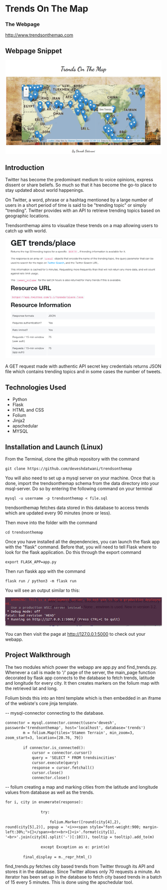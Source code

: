 # Trends On The Map

### The Webpage
http://www.trendsonthemap.com

## Webpage Snippet

![](https://github.com/deveshdatwani/trendsonthemap/blob/master/trends.PNG) 

## Introduction

Twitter has become the predominant medium to voice opinions, express dissent or share beliefs. So much so that it has become the go-to place to stay updated about world happenings.

On Twitter, a word, phrase or a hashtag mentioned by a large number of users in a short period of time is said to be "trending topic" or simply "trending". Twitter provides with an API to retrieve trending topics based on geographic locations.

Trendsonthemap aims to visualize these trends on a map allowing users to catch up with world.

![](https://github.com/deveshdatwani/trendsonthemap/blob/master/twitter-trends.PNG)

A GET request made with authentic API secret key credentials returns JSON file which contains trending topics and in some cases the number of tweets.

## Technologies Used

* Python
* Flask
* HTML and CSS
* Folium
* Jinja2
* apschedular
* MYSQL

## Installation and Launch (Linux)

From the Terminal, clone the github repository with the command

```
git clone https://github.com/deveshdatwani/trendsonthemap
```

You will also need to set up a mysql server on your machine. Once that is done, import the trendsonthemap schema from the data directory into your msql-server. Do so by entering the following command on your terminal

```
mysql -u username -p trendsonthemap < file.sql
```

trendsonthemap fetches data stored in this database to access trends which are updated every 90 minutes (more or less).

Then move into the folder with the command

```
cd trendsonthemap
```

Once you have installed all the dependencies, you can launch the flask app with the "flask" command. Before that, you will need to tell Flask where to look for the flask application. Do this through the export command

```
export FLASK_APP=app.py
```

Then run flaskk app with the command 

```
flask run / python3 -m flask run
```

You will see an output similar to this:

![](https://github.com/deveshdatwani/trendsonthemap/blob/master/snippet3.png.png)

You can then visit the page at http://127.0.0.1:5000 to check out your webapp.

## Project Walkthrough

The two modules which power the webapp are app.py and find_trends.py. Whenever a call is made to '/' page of the server, the main_page function decorated by flask app connects to the database to fetch trends, latitude and longitude for every city. It then creates markers on the folium map with the retrieved lat and long.


Folium binds this into an html template which is then embedded in an iframe of the webiste's core jinja template.


-- mysql-connector connecting to the database.

```
connector = mysql.connector.connect(user='devesh', password='trendsonthemap', host='localhost', database='trends')
		m = folium.Map(tiles='Stamen Terrain', min_zoom=3, zoom_start=3, location=[20.76, 79])

		if connector.is_connected():
			cursor = connector.cursor()
			query = 'SELECT * FROM trendsincities'
			cursor.execute(query)
			response = cursor.fetchall()
			cursor.close()
			connector.close()
```

-- folium creating a map and marking cities from the latitude and longitude values from database as well as the trends.

```
for i, city in enumerate(response):

				try:

					folium.Marker([round(city[4],2), round(city[5],2)], popup = '<i>><span style="font-weight:900; margin-left:30%;">{}</span><br><br>{}<i>'.format(city[1], '<br>'.join(city[6].split('-')[:10])), tooltip = tooltip).add_to(m)

				except Exception as e: print(e)

		final_display = m._repr_html_()
```

find_trends.py fetches city based trends from Twitter through its API and stores it in the database. Since Twitter allows only 70 requests a minute. An iterator has been set up in the database to fetch city based trends in a batch of 15 every 5 minutes. This is done using the apschedular tool.
